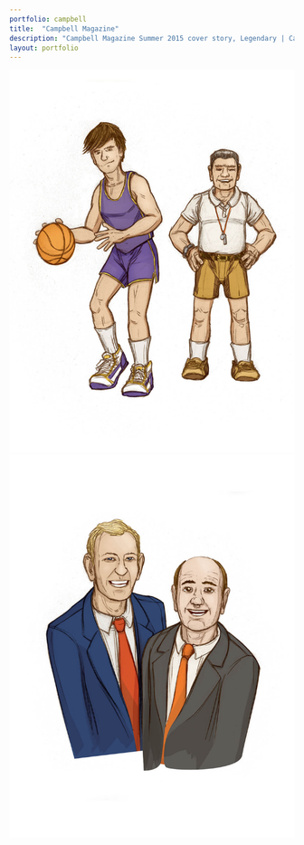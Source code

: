 ```yaml
---
portfolio: campbell
title:  "Campbell Magazine"
description: "Campbell Magazine Summer 2015 cover story, Legendary | Campbell Basketball School -- Spot illustrations of Pistol Pete & Press Maravich and Bones McKinney & Fred McCall"
layout: portfolio
---
```

<div class="row">
    <div class="col-md-6">
    <img src="../images/campbell3.jpg" class="img-fluid"/>
    </div>
    <div class="col-md-6">
    <img src="../images/campbell4.jpg" class="img-fluid"/>
    </div>
</div>